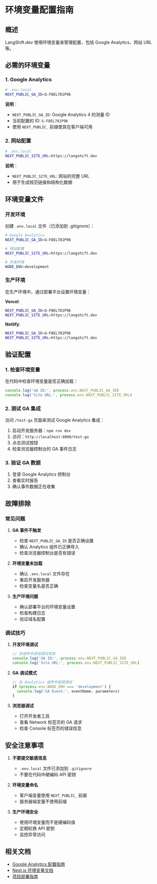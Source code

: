 # 环境变量配置指南

## 概述

LangShift.dev 使用环境变量来管理配置，包括 Google Analytics、网站 URL 等。

## 必需的环境变量

### 1. Google Analytics

```bash
# .env.local
NEXT_PUBLIC_GA_ID=G-F8EL781P96
```

**说明**：
- `NEXT_PUBLIC_GA_ID`: Google Analytics 4 的测量 ID
- 当前配置的 ID: `G-F8EL781P96`
- 使用 `NEXT_PUBLIC_` 前缀使其在客户端可用

### 2. 网站配置

```bash
# .env.local
NEXT_PUBLIC_SITE_URL=https://langshift.dev
```

**说明**：
- `NEXT_PUBLIC_SITE_URL`: 网站的完整 URL
- 用于生成规范链接和结构化数据

## 环境变量文件

### 开发环境

创建 `.env.local` 文件（已添加到 .gitignore）：

```bash
# Google Analytics
NEXT_PUBLIC_GA_ID=G-F8EL781P96

# 网站配置
NEXT_PUBLIC_SITE_URL=https://langshift.dev

# 开发环境
NODE_ENV=development
```

### 生产环境

在生产环境中，通过部署平台设置环境变量：

**Vercel**:
```bash
NEXT_PUBLIC_GA_ID=G-F8EL781P96
NEXT_PUBLIC_SITE_URL=https://langshift.dev
```

**Netlify**:
```bash
NEXT_PUBLIC_GA_ID=G-F8EL781P96
NEXT_PUBLIC_SITE_URL=https://langshift.dev
```

## 验证配置

### 1. 检查环境变量

在代码中检查环境变量是否正确加载：

```typescript
console.log('GA ID:', process.env.NEXT_PUBLIC_GA_ID)
console.log('Site URL:', process.env.NEXT_PUBLIC_SITE_URL)
```

### 2. 测试 GA 集成

访问 `/test-ga` 页面来测试 Google Analytics 集成：

1. 启动开发服务器：`npm run dev`
2. 访问：`http://localhost:8000/test-ga`
3. 点击测试按钮
4. 检查浏览器控制台的 GA 事件日志

### 3. 验证 GA 数据

1. 登录 Google Analytics 控制台
2. 查看实时报告
3. 确认事件数据正在收集

## 故障排除

### 常见问题

1. **GA 事件不触发**
   - 检查 `NEXT_PUBLIC_GA_ID` 是否正确设置
   - 确认 Analytics 组件已正确导入
   - 检查浏览器控制台是否有错误

2. **环境变量未加载**
   - 确认 `.env.local` 文件存在
   - 重启开发服务器
   - 检查变量名是否正确

3. **生产环境问题**
   - 确认部署平台的环境变量设置
   - 检查构建日志
   - 验证域名配置

### 调试技巧

1. **开发环境调试**
   ```typescript
   // 在组件中添加调试信息
   console.log('GA ID:', process.env.NEXT_PUBLIC_GA_ID)
   console.log('Site URL:', process.env.NEXT_PUBLIC_SITE_URL)
   ```

2. **GA 调试模式**
   ```typescript
   // 在 Analytics 组件中启用调试
   if (process.env.NODE_ENV === 'development') {
     console.log('GA Event:', eventName, parameters)
   }
   ```

3. **浏览器调试**
   - 打开开发者工具
   - 查看 Network 标签页的 GA 请求
   - 检查 Console 标签页的错误信息

## 安全注意事项

1. **不要提交敏感信息**
   - `.env.local` 文件已添加到 `.gitignore`
   - 不要在代码中硬编码 API 密钥

2. **环境变量命名**
   - 客户端变量使用 `NEXT_PUBLIC_` 前缀
   - 服务器端变量不使用前缀

3. **生产环境安全**
   - 使用环境变量而不是硬编码值
   - 定期轮换 API 密钥
   - 监控异常访问

## 相关文档

- [Google Analytics 配置指南](./analytics-setup.md)
- [Next.js 环境变量文档](https://nextjs.org/docs/basic-features/environment-variables)
- [项目部署指南](./deployment.md) 